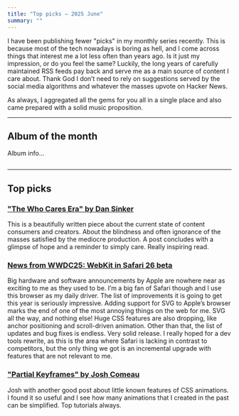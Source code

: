 ```yaml
---
title: "Top picks — 2025 June"
summary: ""
---
```


I have been publishing fewer "picks" in my monthly series recently. This is because most of the tech nowadays is boring as hell, and I come across things that interest me a lot less often than years ago. Is it just my impression, or do you feel the same? Luckily, the long years of carefully maintained RSS feeds pay back and serve me as a main source of content I care about. Thank God I don’t need to rely on suggestions served by the social media algorithms and whatever the masses upvote on Hacker News.

As always, I aggregated all the gems for you all in a single place and also came prepared with a solid music proposition.

---

## Album of the month

Album info...

![]()

---

## Top picks

### ["The Who Cares Era" by Dan Sinker](https://dansinker.com/posts/2025-05-23-who-cares/)

This is a beautifully written piece about the current state of content consumers and creators. About the blindness and often ignorance of the masses satisfied by the mediocre production. A post concludes with a glimpse of hope and a reminder to simply care. Really inspiring read.

### [News from WWDC25: WebKit in Safari 26 beta](https://webkit.org/blog/16993/news-from-wwdc25-web-technology-coming-this-fall-in-safari-26-beta)

Big hardware and software announcements by Apple are nowhere near as exciting to me as they used to be. I’m a big fan of Safari though and I use this browser as my daily driver. The list of improvements it is going to get this year is seriously impressive. Adding support for SVG to Apple’s browser marks the end of one of the most annoying things on the web for me. SVG all the way, and nothing else! Huge CSS features are also dropping, like anchor positioning and scroll-driven animation. Other than that, the list of updates and bug fixes is endless. Very solid release. I really hoped for a dev tools rewrite, as this is the area where Safari is lacking in contrast to competitors, but the only thing we got is an incremental upgrade with features that are not relevant to me.

### ["Partial Keyframes" by Josh Comeau](https://www.joshwcomeau.com/animation/partial-keyframes/)

Josh with another good post about little known features of CSS animations. I found it so useful and I see how many animations that I created in the past can be simplified. Top tutorials always.

